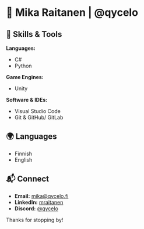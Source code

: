 # 👾 Mika Raitanen | @qycelo 

## 🔧 Skills & Tools

**Languages:**  
- C#  
- Python

**Game Engines:**  
- Unity  

**Software & IDEs:**  
- Visual Studio Code  
- Git & GitHub/ GitLab  

## 🌍 Languages
- Finnish  
- English  

## 📬 Connect
- **Email:** [mika@qycelo.fi](mailto:mika@qycelo.fi)  
- **LinkedIn:** [mraitanen](https://linkedin.com/in/mraitanen)  
- **Discord:** [@qycelo](https://discord.com/users/1268644692766101534)  

Thanks for stopping by!

